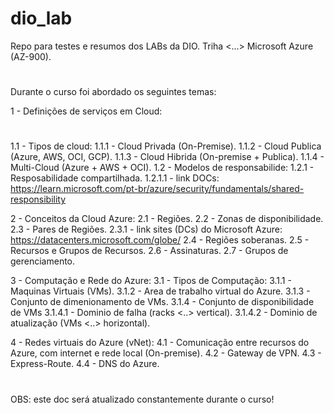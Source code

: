 # dio_lab

Repo para testes e resumos dos LABs da DIO.
Triha <...> Microsoft Azure (AZ-900).

#

Durante o curso foi abordado os seguintes temas:

1 - Definições de serviços em Cloud:
#
  1.1 - Tipos de cloud:
    1.1.1 - Cloud Privada (On-Premise).
    1.1.2 - Cloud Publica (Azure, AWS, OCI, GCP).
    1.1.3 - Cloud Hibrida (On-premise + Publica).
    1.1.4 - Multi-Cloud (Azure + AWS + OCI).
  1.2 - Modelos de responsabilide:
    1.2.1 - Resposabilidade compartilhada.
      1.2.1.1 - link DOCs: https://learn.microsoft.com/pt-br/azure/security/fundamentals/shared-responsibility

2 - Conceitos da Cloud Azure:
  2.1 - Regiões.
  2.2 - Zonas de disponibilidade.
  2.3 - Pares de Regiões.
    2.3.1 - link sites (DCs) do Microsoft Azure: https://datacenters.microsoft.com/globe/
  2.4 - Regiões soberanas.
  2.5 - Recursos e Grupos de Recursos.
  2.6 - Assinaturas.
  2.7 - Grupos de gerenciamento.

3 - Computação e Rede do Azure:
  3.1 - Tipos de Computação:
    3.1.1 - Maquinas Virtuais (VMs).
    3.1.2 - Area de trabalho virtual do Azure.
    3.1.3 - Conjunto de dimenionamento de VMs.
    3.1.4 - Conjunto de disponibilidade de VMs
      3.1.4.1 - Dominio de falha (racks <..> vertical).
      3.1.4.2 - Dominio de atualização (VMs <..> horizontal).

4 - Redes virtuais do Azure (vNet):
  4.1 - Comunicação entre recursos do Azure, com internet e rede local (On-premise).
  4.2 - Gateway de VPN.
  4.3 - Express-Route.
  4.4 - DNS do Azure.

#

OBS: este doc será atualizado constantemente durante o curso!

#
